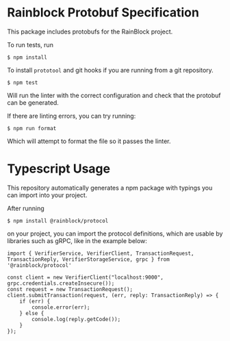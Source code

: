 # Rainblock Protobuf Specification

This package includes protobufs for the RainBlock project.

To run tests, run
```
$ npm install
```
To install `prototool` and git hooks if you are running from a git repository.


```
$ npm test
```

Will run the linter with the correct configuration and check that the protobuf can be generated.
 
If there are linting errors, you can try running:

```
$ npm run format
```

Which will attempt to format the file so it passes the linter.


# Typescript Usage

This repository automatically generates a npm package with typings you can import into your project.

After running
```
$ npm install @rainblock/protocol
```
on your project, you can import the protocol definitions, which are usable by libraries such as gRPC,
like in the example below:

```
import { VerifierService, VerifierClient, TransactionRequest, TransactionReply, VerifierStorageService, grpc } from '@rainblock/protocol'

const client = new VerifierClient("localhost:9000", grpc.credentials.createInsecure());
const request = new TransactionRequest();
client.submitTransaction(request, (err, reply: TransactionReply) => {
    if (err) {
        console.error(err);
    } else {
        console.log(reply.getCode());
    }
});
```